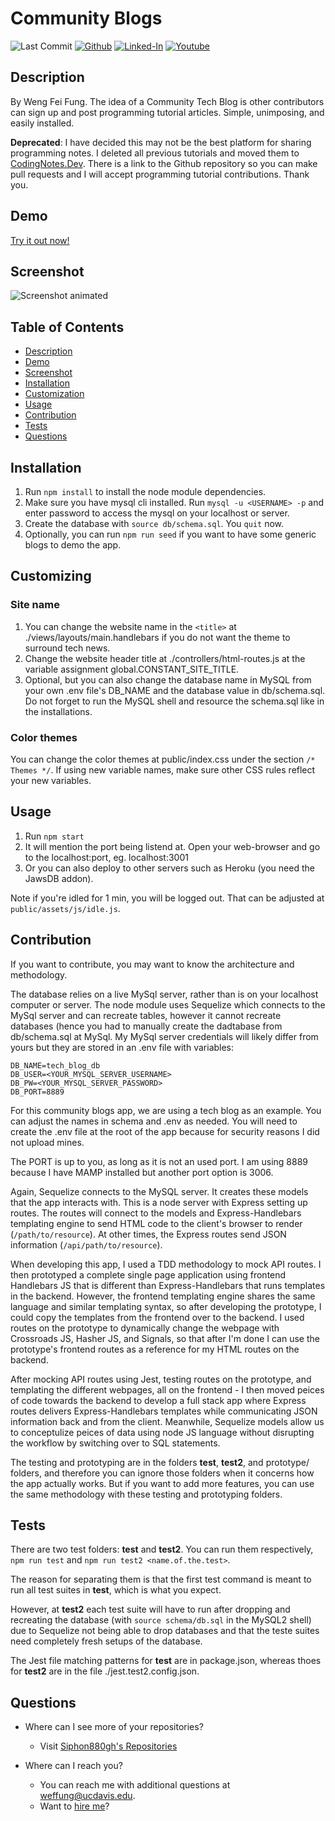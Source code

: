 Community Blogs
====
![Last Commit](https://img.shields.io/github/last-commit/Siphon880gh/community-tech-blogs/master)
<a target="_blank" href="https://github.com/Siphon880gh" rel="nofollow"><img src="https://img.shields.io/badge/GitHub--blue?style=social&logo=GitHub" alt="Github" data-canonical-src="https://img.shields.io/badge/GitHub--blue?style=social&logo=GitHub" style="max-width:8.5ch;"></a>
<a target="_blank" href="https://www.linkedin.com/in/weng-fung/" rel="nofollow"><img src="https://img.shields.io/badge/LinkedIn-blue?style=flat&logo=linkedin&labelColor=blue" alt="Linked-In" data-canonical-src="https://img.shields.io/badge/LinkedIn-blue?style=flat&amp;logo=linkedin&amp;labelColor=blue" style="max-width:10ch;"></a>
<a target="_blank" href="https://www.youtube.com/@WayneTeachesCode/" rel="nofollow"><img src="https://img.shields.io/badge/Youtube-red?style=flat&logo=youtube&labelColor=red" alt="Youtube" data-canonical-src="https://img.shields.io/badge/Youtube-red?style=flat&amp;logo=youtube&amp;labelColor=red" style="max-width:10ch;"></a>

Description
---
By Weng Fei Fung. The idea of a Community Tech Blog is other contributors can sign up and post programming tutorial articles. Simple, unimposing, and easily installed. 

<b>Deprecated</b>: I have decided this may not be the best platform for sharing programming notes. I deleted all previous tutorials and moved them to <a href="https://codingnotes.dev" target="_blank">CodingNotes.Dev</a>. There is a link to the Github repository so you can make pull requests and I will accept programming tutorial contributions. Thank you.


Demo
---
[Try it out now!](https://wengindustries.com/app/community-tech-blogs/)

Screenshot
---
![Screenshot animated](README/screenshot-animated.gif)

Table of Contents
---
- [Description](#description)
- [Demo](#demo)
- [Screenshot](#screenshot)
- [Installation](#installation)
- [Customization](#customization)
- [Usage](#usage)
- [Contribution](#contribution)
- [Tests](#tests)
- [Questions](#questions)

Installation
---
1. Run `npm install` to install the node module dependencies.
2. Make sure you have mysql cli installed. Run `mysql -u <USERNAME> -p` and enter password to access the mysql on your localhost or server.
3. Create the database with `source db/schema.sql`. You `quit` now.
4. Optionally, you can run `npm run seed` if you want to have some generic blogs to demo the app. 

Customizing
---
### Site name
1. You can change the website name in the `<title>` at ./views/layouts/main.handlebars if you do not want the theme to surround tech news.
2. Change the website header title at ./controllers/html-routes.js at the variable assignment global.CONSTANT_SITE_TITLE.
3. Optional, but you can also change the database name in MySQL from your own .env file's DB_NAME and the database value in db/schema.sql. Do not forget to run the MySQL shell and resource the schema.sql like in the installations.
### Color themes
You can change the color themes at public/index.css under the section `/* Themes */`. If using new variable names, make sure other CSS rules reflect your new variables.


Usage
---
1. Run `npm start`
2. It will mention the port being listend at. Open your web-browser and go to the localhost:port, eg. localhost:3001
3. Or you can also deploy to other servers such as Heroku (you need the JawsDB addon).

Note if you're idled for 1 min, you will be logged out. That can be adjusted at `public/assets/js/idle.js`.

Contribution
---
If you want to contribute, you may want to know the architecture and methodology. 

The database relies on a live MySql server, rather than is on your localhost computer or server. The node module uses Sequelize which connects to the MySql server and can recreate tables, however it cannot recreate databases (hence you had to manually create the dadtabase from db/schema.sql at MySql. My MySql server credentials will likely differ from yours but they are stored in an .env file with variables:
```
DB_NAME=tech_blog_db
DB_USER=<YOUR_MYSQL_SERVER_USERNAME>
DB_PW=<YOUR_MYSQL_SERVER_PASSWORD>
DB_PORT=8889
```

For this community blogs app, we are using a tech blog as an example. You can adjust the names in schema and .env as needed. You will need to create the .env file at the root of the app because for security reasons I did not upload mines.

The PORT is up to you, as long as it is not an used port. I am using 8889 because I have MAMP installed but another port option is 3006.

Again, Sequelize connects to the MySQL server. It creates these models that the app interacts with. This is a node server with Express setting up routes. The routes will connect to the models and Express-Handlebars templating engine to send HTML code to the client's browser to render (`/path/to/resource`). At other times, the Express routes send JSON information (`/api/path/to/resource`).

When developing this app, I used a TDD methodology to mock API routes. I then prototyped a complete single page application using frontend Handlebars JS that is different than Express-Handlebars that runs templates in the backend. However, the frontend templating engine shares the same language and similar templating syntax, so after developing the prototype, I could copy the templates from the frontend over to the backend. I used routes on the prototype to dynamically change the webpage with Crossroads JS, Hasher JS, and Signals, so that after I'm done I can use the prototype's frontend routes as a reference for my HTML routes on the backend. 

After mocking API routes using Jest, testing routes on the prototype, and templating the different webpages, all on the frontend - I then moved peices of code towards the backend to develop a full stack app where Express routes delivers Express-Handlebars templates while communicating JSON information back and from the client. Meanwhile, Sequelize models allow us to conceptulize peices of data using node JS language without disrupting the workflow by switching over to SQL statements.

The testing and prototyping are in the folders __test__, __test2__, and prototype/ folders, and therefore you can ignore those folders when it concerns how the app actually works. But if you want to add more features, you can use the same methodology with these testing and prototyping folders.

Tests
---
There are two test folders: __test__ and __test2__. You can run them respectively, `npm run test` and `npm run test2 <name.of.the.test>`. 

The reason for separating them is that the first test command is meant to run all test suites in __test__, which is what you expect. 

However, at __test2__ each test suite will have to run after dropping and recreating the database (with `source schema/db.sql` in the MySQL2 shell) due to Sequelize not being able to drop databases and that the teste suites need completely fresh setups of the database.

The Jest file matching patterns for __test__ are in package.json, whereas thoes for __test2__ are in the file ./jest.test2.config.json.

Questions
---
- Where can I see more of your repositories?
	- Visit [Siphon880gh's Repositories](https://github.com/Siphon880gh)

- Where can I reach you?
	- You can reach me with additional questions at <a href='mailto:weffung@ucdavis.edu'>weffung@ucdavis.edu</a>.
	- Want to [hire me](https://www.linkedin.com/in/weng-fung/)?